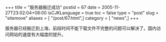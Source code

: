 +++
title = "服务器搬迁成功"
postid = 67
date = 2005-11-27T23:02:04+08:00
isCJKLanguage = true
toc = false
type = "post"
slug = "sitemove"
aliases = [ "/post/67.html",]
category = [ "news",]
+++


服务器已经搬迁到上海，前段时间不能下载文件不完整的问题可以解决了。国内访问网站的速度有大幅度的提升。

